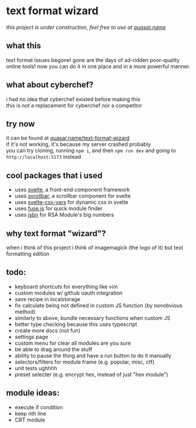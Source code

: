 # text format wizard

*this project is under construction, feel free to use at [quasar.name](https://quasar.name/text-format-wizard)*

## what this

text format issues begone!
gone are the days of ad-ridden poor-quality online tools! now you can do it in one place and in a more powerful manner.

## what about cyberchef?

i had no idea that cyberchef existed before making this<br>
this is not a replacement for cyberchef nor a competitor

## try now

it can be found at [quasar.name/text-format-wizard](https://quasar.name/text-format-wizard/)<br>
if it's not working, it's because my server crashed probably<br>
you can try cloning, running `npm i`, and then `npm run dev` and going to `http://localhost:5173` instead

## cool packages that i used

- uses [svelte](https://svelte.dev/), a front-end component framework
- uses [svrollbar](https://github.com/daylilyfield/svrollbar), a scrollbar component for svelte
- uses [svelte-css-vars](https://github.com/kaisermann/svelte-css-vars) for dynamic css in svelte
- uses [fuse.js](https://fusejs.io/) for quick module finder
- uses [jsbn](https://github.com/andyperlitch/jsbn) for RSA Module's big numbers

## why text format "wizard"?

when i think of this project i think of imagemagick (the logo of it) but text formatting edition

## todo:
- keyboard shortcuts for everything like vim
- custom modules w/ github oauth integration
- save recipe in localstorage
- fix calculate being not defined in custom JS function (by nonobvious method)
- similarly to above, bundle necessary functions when custom JS
- better type checking because this uses typescript
- create more docs (not fun)
- settings page
- custom menu for clear all modules are you sure
- be able to drag around the stuff
- ability to pause the thing and have a run button to do it manually
- selectors/filters for module frame (e.g. popular, misc, ctf)
- unit tests ughhhh
- preset selecter (e.g. encrypt hex, instead of just "hex module")

## module ideas:
- execute if condition
- keep nth line
- CRT module
